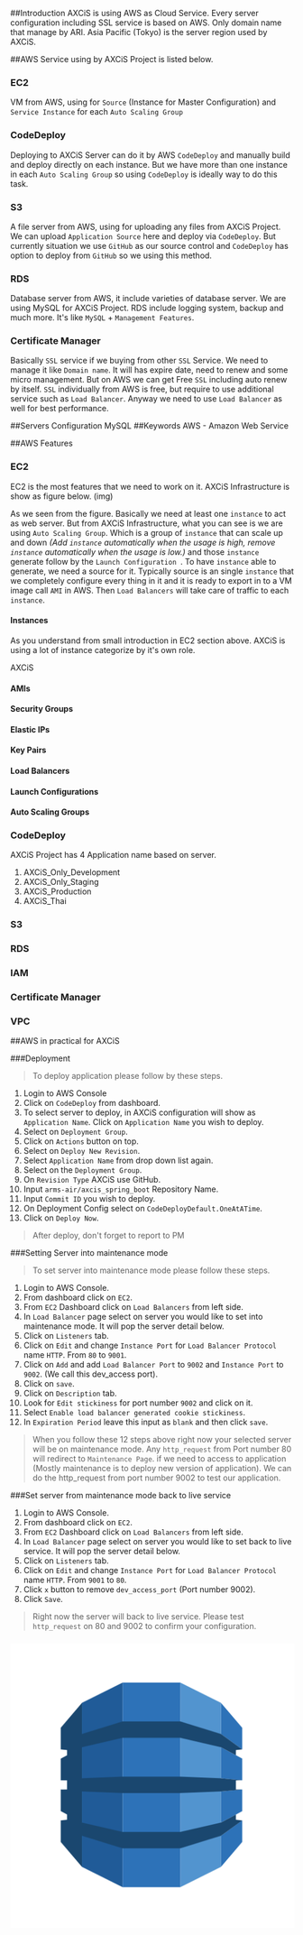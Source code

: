 ##Introduction
AXCiS is using AWS as Cloud Service. Every server configuration including SSL service is based on AWS. Only domain name that manage by ARI. Asia Pacific (Tokyo) is the server region used by AXCiS.

##AWS Service using by AXCiS Project is listed below.
### EC2
VM from AWS, using for `Source` (Instance for Master Configuration) and `Service Instance` for each `Auto Scaling Group`

### CodeDeploy
Deploying to AXCiS Server can do it by AWS `CodeDeploy` and manually build and deploy directly on each instance. But we have more than one instance in each `Auto Scaling Group` so using `CodeDeploy` is ideally way to do this task.  

### S3
A file server from AWS, using for uploading any files from AXCiS Project. We can upload `Application Source` here and deploy via `CodeDeploy`. But currently situation we use `GitHub` as our source control and `CodeDeploy` has option to deploy from `GitHub` so we using this method.

### RDS
Database server from AWS, it include varieties of database server. We are using MySQL for AXCiS Project. RDS include logging system, backup and much more. It's like `MySQL` + `Management Features`. 

### Certificate Manager
Basically `SSL` service if we buying from other `SSL` Service. We need to manage it like `Domain name`. It will has expire date, need to renew and some micro management. But on AWS we can get Free `SSL` including auto renew by itself. `SSL` individually from AWS is free, but require to use additional service such as `Load Balancer`. Anyway we need to use `Load Balancer` as well for best performance.

##Servers Configuration
MySQL
##Keywords
AWS - Amazon Web Service

##AWS Features

### EC2
EC2 is the most features that we need to work on it. AXCiS Infrastructure is show as figure below.
(img)

As we seen from the figure. Basically we need at least one `instance` to act as web server. But from AXCiS Infrastructure, what you can see is we are using `Auto Scaling Group`. Which is a group of `instance` that can scale up and down _(Add `instance` automatically when the usage is high, remove `instance` automatically when the usage is low.)_ and those `instance` generate follow by the `Launch Configuration `. To have `instance` able to generate, we need a source for it. Typically source is an single `instance` that we completely configure every thing in it and it is ready to export in to a VM image call `AMI` in AWS. Then `Load Balancers` will take care of traffic to each `instance`.

#### Instances
As you understand from small introduction in EC2 section above. AXCiS is using a lot of instance categorize by it's own role.

AXCiS
#### AMIs
#### Security Groups
#### Elastic IPs
#### Key Pairs
#### Load Balancers
#### Launch Configurations
#### Auto Scaling Groups

### CodeDeploy
AXCiS Project has 4 Application name based on server.

1. AXCiS_Only_Development
2. AXCiS_Only_Staging
3. AXCiS_Production
4. AXCiS_Thai

### S3
### RDS
### IAM
### Certificate Manager
### VPC

##AWS in practical for AXCiS

###Deployment

> To deploy application please follow by these steps.

1. Login to AWS Console
2. Click on `CodeDeploy` from dashboard.
3. To select server to deploy, in AXCiS configuration will show as `Application Name`. Click on `Application Name` you wish to deploy.
4. Select on `Deployment Group`.
5. Click on `Actions` button on top.
6. Select on `Deploy New Revision`.
7. Select `Application Name` from drop down list again.
8. Select on the `Deployment Group`.
9. On `Revision Type` AXCiS use GitHub.
10. Input `arms-air/axcis_spring_boot` Repository Name.
11. Input `Commit ID` you wish to deploy.
12. On Deployment Config select on `CodeDeployDefault.OneAtATime`.
13. Click on `Deploy Now`.

>After deploy, don't forget to report to PM

###Setting Server into maintenance mode
> To set server into maintenance mode please follow these steps.

1. Login to AWS Console.
2. From dashboard click on `EC2`.
3. From `EC2` Dashboard click on `Load Balancers` from left side.
4. In `Load Balancer` page select on server you would like to set into maintenance mode. It will pop the server detail below.
5. Click on `Listeners` tab.
6. Click on `Edit` and change `Instance Port` for `Load Balancer Protocol` name `HTTP`. From `80` to `9001`.
7. Click on `Add` and add `Load Balancer Port` to `9002` and `Instance Port` to `9002`. (We call this dev_access port).
8. Click on `save`.
9. Click on `Description` tab.
10. Look for `Edit stickiness` for port number `9002` and click on it.
11. Select `Enable load balancer generated cookie stickiness`.
12. In `Expiration Period` leave this input as `blank` and then click `save`.

> When you follow these 12 steps above right now your selected server will be on maintenance mode.
> Any `http_request` from Port number 80 will redirect to `Maintenance Page`.
> if we need to access to application (Mostly maintenance is to deploy new version of application). We can do the http_request from port number 9002 to test our application.

###Set server from maintenance mode back to live service

1. Login to AWS Console.
2. From dashboard click on `EC2`.
3. From `EC2` Dashboard click on `Load Balancers` from left side.
4. In `Load Balancer` page select on server you would like to set back to live service. It will pop the server detail below.
5. Click on `Listeners` tab.
6. Click on `Edit` and change `Instance Port` for `Load Balancer Protocol` name `HTTP`. From `9001` to `80`.
7. Click `x` button to remove `dev_access_port` (Port number 9002).
8. Click `Save`.

> Right now the server will back to live service. Please test `http_request` on 80 and 9002 to confirm your configuration.

###



<img src="img/asset.png"/>